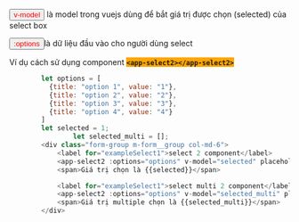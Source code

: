 <Panel>

  <p>
    <Button style="color: red">v-model</Button> là model trong vuejs dùng để bắt giá trị được chọn (selected) của select box
  </p>

  <p>
    <Button style="color: red">:options</Button>là dữ liệu đầu vào cho người dùng select
  </p>

</Panel>

Ví dụ cách sử dụng component <strong style="background-color: orange">`<app-select2></app-select2>` </strong>

```js
        let options = [
          {title: "option 1", value: "1"},
          {title: "option 2", value: "2"},
          {title: "option 3", value: "3"},
          {title: "option 4", value: "4"}
        ]
        let selected = 1;
                let selected_multi = [];
        <div class="form-group m-form__group col-md-6">
            <label for="exampleSelect1">select 2 component</label>
            <app-select2 :options="options" v-model="selected" placeholder="Hãy chọn" class="form-control m-input"></app-select2>
            <span>Giá trị chọn là {{selected}}</span>

            <label for="exampleSelect1">select multi 2 component</label>
            <app-select2 :options="options" v-model="selected_multi" placeholder="Hãy chọn" multiple = "true" class="form-control m-input"></app-select2>
            <span>Giá trị multiple chọn là {{selected_multi}}</span>
        </div>
```
